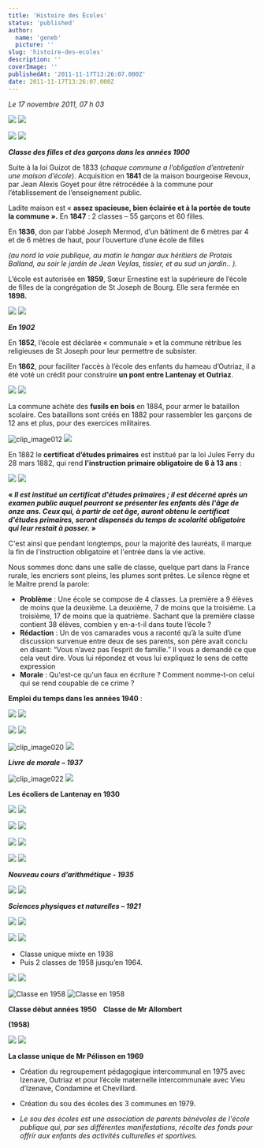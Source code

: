 ```yaml
---
title: 'Histoire des Écoles'
status: 'published'
author:
  name: 'geneb'
  picture: ''
slug: 'histoire-des-ecoles'
description: ''
coverImage: ''
publishedAt: '2011-11-17T13:26:07.000Z'
date: 2011-11-17T13:26:07.000Z
---
```


*Le 17 novembre 2011, 07 h 03*

![](/img/beguelins/Windows-Live-Writer/888fca015dd0_F7ED/clip_image002_thumb.jpg)
![](/img/beguelins/Windows-Live-Writer/888fca015dd0_F7ED/clip_image002_2.jpg)

![](/img/beguelins/Windows-Live-Writer/888fca015dd0_F7ED/clip_image004_thumb.jpg)
![](/img/beguelins/Windows-Live-Writer/888fca015dd0_F7ED/clip_image004_2.jpg)

***Classe des filles et des garçons dans les années 1900***

Suite à la loi Guizot de 1833 (*chaque commune a l’obligation d’entretenir une maison d’école*). Acquisition en **1841** de la maison bourgeoise Revoux, par Jean Alexis Goyet pour être rétrocédée à la commune pour l’établissement de l’enseignement public.

Ladite maison est « **assez spacieuse, bien éclairée et à la portée de toute la commune ».** En **1847** : 2 classes – 55 garçons et 60 filles.

En **1836**, don par l’abbé Joseph Mermod, d’un bâtiment de 6 mètres par 4 et de 6 mètres de haut, pour l’ouverture d’une école de filles

*(au nord la voie publique, au matin le hangar aux héritiers de Protais Balland, au soir le jardin de Jean Veylas, tissier, et au sud un jardin.. ).*

L’école est autorisée en **1859**, Sœur Ernestine est la supérieure de l’école de filles de la congrégation de St Joseph de Bourg. Elle sera fermée en **1898.**

![](/img/beguelins/Windows-Live-Writer/888fca015dd0_F7ED/clip_image006_thumb.jpg)
![](/img/beguelins/Windows-Live-Writer/888fca015dd0_F7ED/clip_image006_2.jpg)

***En 1902***

En **1852**, l’école est déclarée « communale » et la commune rétribue les religieuses de St Joseph pour leur permettre de subsister.

En **1862**, pour faciliter l’accès à l’école des enfants du hameau d’Outriaz, il a été voté un crédit pour construire **un pont entre Lantenay et Outriaz**.

![](/img/beguelins/Windows-Live-Writer/888fca015dd0_F7ED/clip_image008_thumb.jpg)
![](/img/beguelins/Windows-Live-Writer/888fca015dd0_F7ED/clip_image008_2.jpg)

La commune achète des **fusils en bois** en 1884, pour armer le bataillon scolaire. Ces bataillons sont créés en 1882 pour rassembler les garçons de 12 ans et plus, pour des exercices militaires.

![clip_image012](/img/beguelins/Windows-Live-Writer/888fca015dd0_F7ED/clip_image012_thumb.jpg)
![](/img/beguelins/Windows-Live-Writer/888fca015dd0_F7ED/clip_image012_2.jpg)

En 1882 le **certificat d’études primaires** est institué par la loi Jules Ferry du 28 mars 1882, qui rend **l'instruction primaire obligatoire de 6 à 13 ans** :

![](/img/beguelins/Windows-Live-Writer/888fca015dd0_F7ED/numerisation0007_thumb.jpg)
![](/img/beguelins/Windows-Live-Writer/888fca015dd0_F7ED/numerisation0007_2.jpg)

**« *Il est institué un certificat d'études primaires ; il est décerné après un examen public auquel pourront se présenter les enfants dès l'âge de onze ans. Ceux qui, à partir de cet âge, auront obtenu le certificat d'études primaires, seront dispensés du temps de scolarité obligatoire qui leur restait à passer.* »**

C'est ainsi que pendant longtemps, pour la majorité des lauréats, il marque la fin de l'instruction obligatoire et l'entrée dans la vie active.

Nous sommes donc dans une salle de classe, quelque part dans la France rurale, les encriers sont pleins, les plumes sont prêtes. Le silence règne et le Maitre prend la parole:

- **Problème** : Une école se compose de 4 classes. La première a 9 élèves de moins que la deuxième. La deuxième, 7 de moins que la troisième. La troisième, 17 de moins que la quatrième. Sachant que la première classe contient 38 élèves, combien y en-a-t-il dans toute l’école ?
- **Rédaction** : Un de vos camarades vous a raconté qu’à la suite d’une discussion survenue entre deux de ses parents, son père avait conclu en disant: “Vous n’avez pas l’esprit de famille.” Il vous a demandé ce que cela veut dire. Vous lui répondez et vous lui expliquez le sens de cette expression
- **Morale** : Qu'est-ce qu'un faux en écriture ? Comment nomme-t-on celui qui se rend coupable de ce crime ?

**Emploi du temps dans les années 1940** :

![](/img/beguelins/Windows-Live-Writer/888fca015dd0_F7ED/clip_image016_thumb.jpg)
![](/img/beguelins/Windows-Live-Writer/888fca015dd0_F7ED/clip_image016_2.jpg)

![](/img/beguelins/Windows-Live-Writer/888fca015dd0_F7ED/clip_image018_thumb.jpg)
![](/img/beguelins/Windows-Live-Writer/888fca015dd0_F7ED/clip_image018_2.jpg)

![clip_image020](/img/beguelins/Windows-Live-Writer/888fca015dd0_F7ED/clip_image020_thumb.jpg)
![](/img/beguelins/Windows-Live-Writer/888fca015dd0_F7ED/clip_image020_2.jpg)

***Livre de morale – 1937***

![clip_image022](/img/beguelins/Windows-Live-Writer/888fca015dd0_F7ED/clip_image022_thumb.jpg)
![](/img/beguelins/Windows-Live-Writer/888fca015dd0_F7ED/clip_image022_2.jpg)

**Les écoliers de Lantenay en 1930**

![](/img/beguelins/Windows-Live-Writer/888fca015dd0_F7ED/numerisation0012_thumb.jpg)
![](/img/beguelins/Windows-Live-Writer/888fca015dd0_F7ED/numerisation0012_2.jpg)

![](/img/beguelins/Windows-Live-Writer/888fca015dd0_F7ED/clip_image024_thumb.jpg)
![](/img/beguelins/Windows-Live-Writer/888fca015dd0_F7ED/clip_image024_2.jpg)

![](/img/beguelins/Windows-Live-Writer/888fca015dd0_F7ED/clip_image028_thumb.jpg)
![](/img/beguelins/Windows-Live-Writer/888fca015dd0_F7ED/clip_image028_2.jpg)

![](/img/beguelins/Windows-Live-Writer/888fca015dd0_F7ED/clip_image030_thumb.jpg)
![](/img/beguelins/Windows-Live-Writer/888fca015dd0_F7ED/clip_image030_2.jpg)

***Nouveau cours d’arithmétique - 1935***

![](/img/beguelins/Windows-Live-Writer/888fca015dd0_F7ED/clip_image032_thumb.jpg)
![](/img/beguelins/Windows-Live-Writer/888fca015dd0_F7ED/clip_image032_2.jpg)

***Sciences physiques et* *naturelles – 1921***

![](/img/beguelins/Windows-Live-Writer/888fca015dd0_F7ED/clip_image040_thumb.jpg)
![](/img/beguelins/Windows-Live-Writer/888fca015dd0_F7ED/clip_image040_2.jpg)

![](/img/beguelins/Windows-Live-Writer/888fca015dd0_F7ED/clip_image036_thumb.jpg)
![](/img/beguelins/Windows-Live-Writer/888fca015dd0_F7ED/clip_image036_2.jpg)

- Classe unique mixte en 1938
- Puis 2 classes de 1958 jusqu’en 1964.

![](/img/beguelins/Windows-Live-Writer/888fca015dd0_F7ED/clip_image034_thumb.jpg)
![](/img/beguelins/Windows-Live-Writer/888fca015dd0_F7ED/clip_image034_2.jpg)

![Classe en 1958](/img/beguelins/Windows-Live-Writer/888fca015dd0_F7ED/Classe_en_1958_thumb.jpg "Classe en 1958")
![Classe en 1958](/img/beguelins/Windows-Live-Writer/888fca015dd0_F7ED/Classe_en_1958_2.jpg "Classe en 1958")

**Classe début années 1950    Classe de Mr Allombert**

**(1958)**

![](/img/beguelins/Windows-Live-Writer/888fca015dd0_F7ED/clip_image042_thumb.gif)
![](/img/beguelins/Windows-Live-Writer/888fca015dd0_F7ED/clip_image042_2.gif)

**La classe unique de Mr Pélisson en 1969**

- Création du regroupement pédagogique intercommunal en 1975 avec Izenave, Outriaz et pour l’école maternelle intercommunale avec Vieu d’Izenave, Condamine et Chevillard.

- Création du sou des écoles des 3 communes en 1979.

- *Le sou des écoles est une association de parents bénévoles de l'école publique qui, par ses différentes manifestations, récolte des fonds pour offrir aux enfants des activités culturelles et sportives.*
